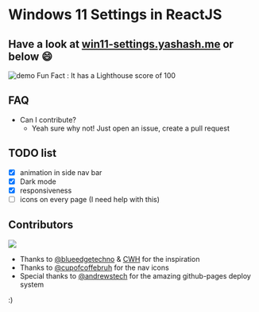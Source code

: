 # Windows 11 Settings in ReactJS

## Have a look at [win11-settings.yashash.me](https://win11-settings.yashash.me/) or below :smile:

![demo](https://user-images.githubusercontent.com/89068816/149079220-80bc992a-15aa-44aa-8fad-fe42092c5e50.png)
Fun Fact : It has a Lighthouse score of 100

## FAQ

- Can I contribute?
  - Yeah sure why not! Just open an issue, create a pull request

## TODO list

- [x] animation in side nav bar
- [x] Dark mode
- [x] responsiveness
- [ ] icons on every page (I need help with this)

## Contributors

<a href="https://github.com/yashash1511/windows11-settings/graphs/contributors">
  <img src="https://contrib.rocks/image?repo=yashash1511/windows11-settings" />
</a>

- Thanks to [@blueedgetechno](https://github.com/blueedgetechno/win11React) & [CWH](https://youtu.be/OtOmxa9UMe8) for the inspiration
- Thanks to [@cupofcoffebruh](https://github.com/cupofcoffebruh) for the nav icons
- Special thanks to [@andrewstech](https://github.com/andrewstech) for the amazing github-pages deploy system

:)
